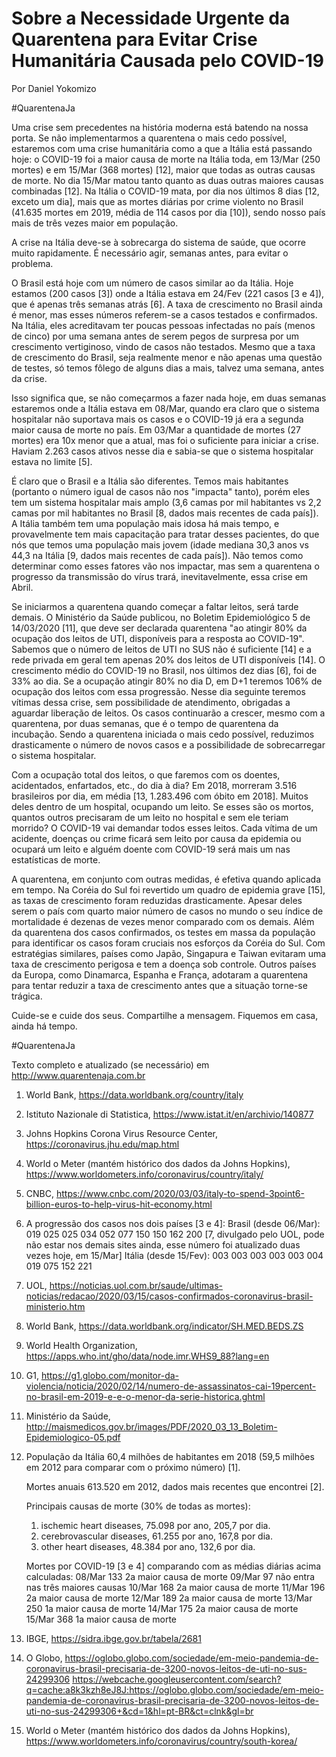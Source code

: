# Sobre a Necessidade Urgente da Quarentena para Evitar Crise Humanitária Causada pelo COVID-19
Por Daniel Yokomizo

\#QuarentenaJa

Uma crise sem precedentes na história moderna está batendo na nossa porta.
Se não implementarmos a quarentena o mais cedo possível, estaremos com uma crise humanitária como a que a Itália está passando hoje: o COVID-19 foi a maior causa de morte na Itália toda, em 13/Mar (250 mortes) e em 15/Mar (368 mortes) [12], maior que todas as outras causas de morte.
No dia 15/Mar matou tanto quanto as duas outras maiores causas combinadas [12].
Na Itália o COVID-19 mata, por dia nos últimos 8 dias [12, exceto um dia], mais que as mortes diárias por crime violento no Brasil (41.635 mortes em 2019, média de 114 casos por dia [10]), sendo nosso país mais de três vezes maior em população.

A crise na Itália deve-se à sobrecarga do sistema de saúde, que ocorre muito rapidamente. É necessário agir, semanas antes, para evitar o problema.

O Brasil está hoje com um número de casos similar ao da Itália.
Hoje estamos (200 casos [3]) onde a Itália estava em 24/Fev (221 casos [3 e 4]), que é apenas três semanas atrás [6].
A taxa de crescimento no Brasil ainda é menor, mas esses números referem-se a casos testados e confirmados.
Na Itália, eles acreditavam ter poucas pessoas infectadas no país (menos de cinco) por uma semana antes de serem pegos de surpresa por um crescimento vertiginoso, vindo de casos não testados.
Mesmo que a taxa de crescimento do Brasil, seja realmente menor e não apenas uma questão de testes, só temos fôlego de alguns dias a mais, talvez uma semana, antes da crise.

Isso significa que, se não começarmos a fazer nada hoje, em duas semanas estaremos onde a Itália estava em 08/Mar, quando era claro que o sistema hospitalar não suportava mais os casos e o COVID-19 já era a segunda maior causa de morte no país.
Em 03/Mar a quantidade de mortes (27 mortes) era 10x menor que a atual, mas foi o suficiente para iniciar a crise. Haviam 2.263 casos ativos nesse dia e sabia-se que o sistema hospitalar estava no limite [5].

É claro que o Brasil e a Itália são diferentes. Temos mais habitantes (portanto o número igual de casos não nos "impacta" tanto), porém eles tem um sistema hospitalar mais amplo (3,6 camas por mil habitantes vs 2,2 camas por mil habitantes no Brasil [8, dados mais recentes de cada país]).
A Itália também tem uma população mais idosa há mais tempo, e provavelmente tem mais capacitação para tratar desses pacientes, do que nós que temos uma população mais jovem (idade mediana 30,3 anos vs 44,3 na Itália [9, dados mais recentes de cada país]).
Não temos como determinar como esses fatores vão nos impactar, mas sem a quarentena o progresso da transmissão do vírus trará, inevitavelmente, essa crise em Abril.

Se iniciarmos a quarentena quando começar a faltar leitos, será tarde demais. O Ministério da Saúde publicou, no Boletim Epidemiológico 5 de 14/03/2020 [11], que deve ser declarada quarentena "ao atingir 80% da ocupação dos leitos de UTI, disponíveis para a resposta ao COVID-19".
Sabemos que o número de leitos de UTI no SUS não é suficiente [14] e a rede privada em geral tem apenas 20% dos leitos de UTI disponíveis [14].
O crescimento médio do COVID-19 no Brasil, nos últimos dez dias [6], foi de 33% ao dia. Se a ocupação atingir 80% no dia D, em D+1 teremos 106% de ocupação dos leitos com essa progressão.
Nesse dia seguinte teremos vítimas dessa crise, sem possibilidade de atendimento, obrigadas a aguardar liberação de leitos.
Os casos continuarão a crescer, mesmo com a quarentena, por duas semanas, que é o tempo de quarentena da incubação.
Sendo a quarentena iniciada o mais cedo possível, reduzimos drasticamente o número de novos casos e a possibilidade de sobrecarregar o sistema hospitalar.

Com a ocupação total dos leitos, o que faremos com os doentes, acidentados, enfartados, etc., do dia à dia?
Em 2018, morreram 3.516 brasileiros por dia, em média [13, 1.283.496 com óbito em 2018].
Muitos deles dentro de um hospital, ocupando um leito. Se esses são os mortos, quantos outros precisaram de um leito no hospital e sem ele teriam morrido?
O COVID-19 vai demandar todos esses leitos. Cada vítima de um acidente, doenças ou crime ficará sem leito por causa da epidemia ou ocupará um leito e alguém doente com COVID-19 será mais um nas estatísticas de morte.

A quarentena, em conjunto com outras medidas, é efetiva quando aplicada em tempo.
Na Coréia do Sul foi revertido um quadro de epidemia grave [15], as taxas de crescimento foram reduzidas drasticamente.
Apesar deles serem o país com quarto maior número de casos no mundo o seu índice de mortalidade é dezenas de vezes menor comparado com os demais.
Além da quarentena dos casos confirmados, os testes em massa da população para identificar os casos foram cruciais nos esforços da Coréia do Sul. Com estratégias similares, países como Japão, Singapura e Taiwan evitaram uma taxa de crescimento perigosa e tem a doença sob controle.
Outros países da Europa, como Dinamarca, Espanha e França, adotaram a quarentena para tentar reduzir a taxa de crescimento antes que a situação torne-se trágica.

Cuide-se e cuide dos seus. Compartilhe a mensagem. Fiquemos em casa, ainda há tempo.

\#QuarentenaJa

Texto completo e atualizado (se necessário) em http://www.quarentenaja.com.br

1. World Bank, https://data.worldbank.org/country/italy
2. Istituto Nazionale di Statistica, https://www.istat.it/en/archivio/140877
3. Johns Hopkins Corona Virus Resource Center, https://coronavirus.jhu.edu/map.html
4. World o Meter (mantém histórico dos dados da Johns Hopkins), https://www.worldometers.info/coronavirus/country/italy/
5. CNBC, https://www.cnbc.com/2020/03/03/italy-to-spend-3point6-billion-euros-to-help-virus-hit-economy.html
6. A progressão dos casos nos dois países [3 e 4]:
   Brasil (desde 06/Mar):  019  025  025  034  052  077  150  150  162  200 [7, divulgado pelo UOL, pode não estar nos demais sites ainda, esse número foi atualizado duas vezes hoje, em 15/Mar]
   Itália (desde 15/Fev):  003  003  003  003  003  004  019  075  152  221
7. UOL, https://noticias.uol.com.br/saude/ultimas-noticias/redacao/2020/03/15/casos-confirmados-coronavirus-brasil-ministerio.htm
8. World Bank, https://data.worldbank.org/indicator/SH.MED.BEDS.ZS
9. World Health Organization, https://apps.who.int/gho/data/node.imr.WHS9_88?lang=en
10. G1, https://g1.globo.com/monitor-da-violencia/noticia/2020/02/14/numero-de-assassinatos-cai-19percent-no-brasil-em-2019-e-e-o-menor-da-serie-historica.ghtml
11. Ministério da Saúde, http://maismedicos.gov.br/images/PDF/2020_03_13_Boletim-Epidemiologico-05.pdf
12. População da Itália 60,4 milhões de habitantes em 2018 (59,5 milhões em 2012 para comparar com o próximo número) [1].

    Mortes anuais 613.520 em 2012, dados mais recentes que encontrei [2].

    Principais causas de morte (30% de todas as mortes):
      1. ischemic heart diseases, 75.098 por ano, 205,7 por dia.
      2. cerebrovascular diseases, 61.255 por ano, 167,8 por dia.
      3. other heart diseases, 48.384 por ano, 132,6 por dia.

    Mortes por COVID-19 [3 e 4] comparando com as médias diárias acima calculadas:
      08/Mar  133  2a maior causa de morte
      09/Mar   97  não entra nas três maiores causas
      10/Mar  168  2a maior causa de morte
      11/Mar  196  2a maior causa de morte
      12/Mar  189  2a maior causa de morte
      13/Mar  250  1a maior causa de morte
      14/Mar  175  2a maior causa de morte
      15/Mar  368  1a maior causa de morte

13. IBGE, https://sidra.ibge.gov.br/tabela/2681
14. O Globo, https://oglobo.globo.com/sociedade/em-meio-pandemia-de-coronavirus-brasil-precisaria-de-3200-novos-leitos-de-uti-no-sus-24299306
             https://webcache.googleusercontent.com/search?q=cache:a8k3kzh8eJ8J:https://oglobo.globo.com/sociedade/em-meio-pandemia-de-coronavirus-brasil-precisaria-de-3200-novos-leitos-de-uti-no-sus-24299306+&cd=1&hl=pt-BR&ct=clnk&gl=br
15. World o Meter (mantém histórico dos dados da Johns Hopkins), https://www.worldometers.info/coronavirus/country/south-korea/
